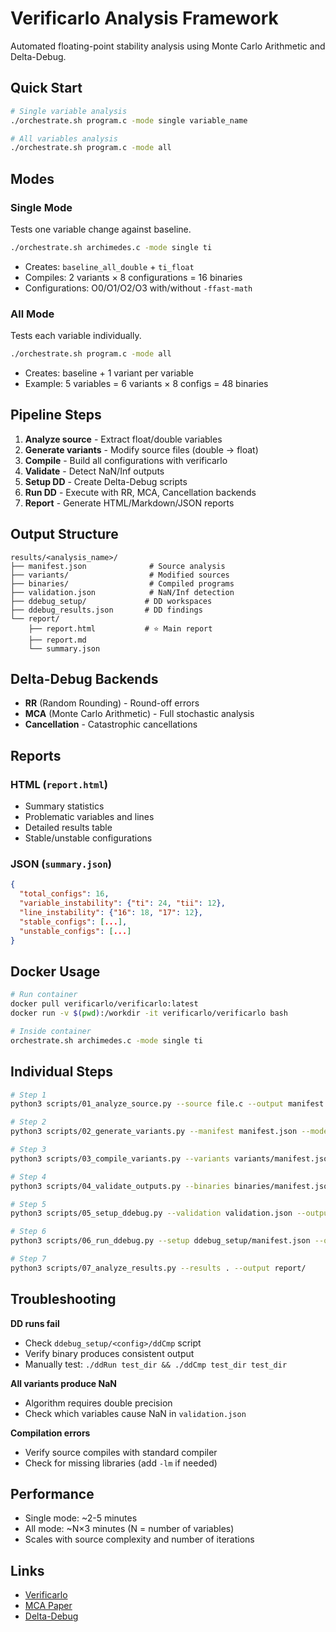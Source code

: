 # Verificarlo Analysis Framework

Automated floating-point stability analysis using Monte Carlo Arithmetic and Delta-Debug.

## Quick Start
```bash
# Single variable analysis
./orchestrate.sh program.c -mode single variable_name

# All variables analysis
./orchestrate.sh program.c -mode all
```

## Modes

### Single Mode
Tests one variable change against baseline.
```bash
./orchestrate.sh archimedes.c -mode single ti
```

- Creates: `baseline_all_double` + `ti_float`
- Compiles: 2 variants × 8 configurations = 16 binaries
- Configurations: O0/O1/O2/O3 with/without `-ffast-math`

### All Mode
Tests each variable individually.
```bash
./orchestrate.sh program.c -mode all
```

- Creates: baseline + 1 variant per variable
- Example: 5 variables = 6 variants × 8 configs = 48 binaries

## Pipeline Steps

1. **Analyze source** - Extract float/double variables
2. **Generate variants** - Modify source files (double → float)
3. **Compile** - Build all configurations with verificarlo
4. **Validate** - Detect NaN/Inf outputs
5. **Setup DD** - Create Delta-Debug scripts
6. **Run DD** - Execute with RR, MCA, Cancellation backends
7. **Report** - Generate HTML/Markdown/JSON reports

## Output Structure
```
results/<analysis_name>/
├── manifest.json              # Source analysis
├── variants/                  # Modified sources
├── binaries/                  # Compiled programs
├── validation.json            # NaN/Inf detection
├── ddebug_setup/             # DD workspaces
├── ddebug_results.json       # DD findings
└── report/
    ├── report.html           # ⭐ Main report
    ├── report.md
    └── summary.json
```

## Delta-Debug Backends

- **RR** (Random Rounding) - Round-off errors
- **MCA** (Monte Carlo Arithmetic) - Full stochastic analysis  
- **Cancellation** - Catastrophic cancellations

## Reports

### HTML (`report.html`)
- Summary statistics
- Problematic variables and lines
- Detailed results table
- Stable/unstable configurations

### JSON (`summary.json`)
```json
{
  "total_configs": 16,
  "variable_instability": {"ti": 24, "tii": 12},
  "line_instability": {"16": 18, "17": 12},
  "stable_configs": [...],
  "unstable_configs": [...]
}
```

## Docker Usage
```bash
# Run container
docker pull verificarlo/verificarlo:latest
docker run -v $(pwd):/workdir -it verificarlo/verificarlo bash

# Inside container
orchestrate.sh archimedes.c -mode single ti
```

## Individual Steps
```bash
# Step 1
python3 scripts/01_analyze_source.py --source file.c --output manifest.json

# Step 2
python3 scripts/02_generate_variants.py --manifest manifest.json --mode single --variable ti --output variants/

# Step 3
python3 scripts/03_compile_variants.py --variants variants/manifest.json --output binaries/

# Step 4
python3 scripts/04_validate_outputs.py --binaries binaries/manifest.json --output validation.json

# Step 5
python3 scripts/05_setup_ddebug.py --validation validation.json --output ddebug_setup/

# Step 6
python3 scripts/06_run_ddebug.py --setup ddebug_setup/manifest.json --output ddebug_results.json

# Step 7
python3 scripts/07_analyze_results.py --results . --output report/
```

## Troubleshooting

**DD runs fail**
- Check `ddebug_setup/<config>/ddCmp` script
- Verify binary produces consistent output
- Manually test: `./ddRun test_dir && ./ddCmp test_dir test_dir`

**All variants produce NaN**
- Algorithm requires double precision
- Check which variables cause NaN in `validation.json`

**Compilation errors**
- Verify source compiles with standard compiler
- Check for missing libraries (add `-lm` if needed)

## Performance

- Single mode: ~2-5 minutes
- All mode: ~N×3 minutes (N = number of variables)
- Scales with source complexity and number of iterations

## Links

- [Verificarlo](https://github.com/verificarlo/verificarlo)
- [MCA Paper](https://hal.archives-ouvertes.fr/hal-01192668)
- [Delta-Debug](https://www.st.cs.uni-saarland.de/papers/tse2002/)